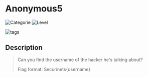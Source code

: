 # Anonymous5
![Categorie](https://img.shields.io/badge/Category-OSINT-red?style=for-the-badge) ![Level](https://img.shields.io/badge/Difficulty-Easy-green?style=for-the-badge)

![tags](https://img.shields.io/badge/Tag-Social%20media%20OSINT-blue)

## Description
>Can you find the username of the hacker he's talking about? 
>
>Flag format: Securinets{username}
